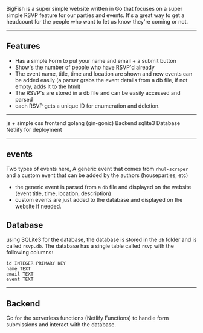 BigFish is a super simple website written in Go that focuses on a super simple
RSVP feature for our parties and events. It's a great way to get a headcount for
the people who want to let us know they're coming or not.

---

## Features

- Has a simple Form to put your name and email + a submit button
- Show's the number of people who have RSVP'd already
- The event name, title, time and location are shown and new events can be added 
easily (a parser grabs the event details from a db file, if not empty, adds it to the html)
- The RSVP's are stored in a db file and can be easily accessed and parsed
- each RSVP gets a unique ID for enumeration and deletion.

---

js + simple css frontend
golang (gin-gonic) Backend
sqlite3 Database
Netlify for deployment

---

## events

Two types of events here, A generic event that comes from `rhul-scraper` and a custom event that can be added by the authors (houseparties, etc)
- the generic event is parsed from a `db` file and displayed on the website (event title, time, location, description)
- custom events are just added to the database and displayed on the website if needed.

## Database

using SQLite3 for the database, the database is stored in the `db` folder and is
called `rsvp.db`. The database has a single table called `rsvp` with the following
columns:

```
id INTEGER PRIMARY KEY
name TEXT
email TEXT
event TEXT
```

---

## Backend

Go for the serverless functions (Netlify Functions) to handle form submissions and interact with the database.

